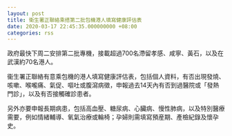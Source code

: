 ```yaml
---
layout: post
title: 衛生署正聯絡乘搭第二批包機港人填寫健康評估表
date: 2020-03-17 22:45:35.000000000 +08:00
categories: rss
---
```


政府最快下周二安排第二批專機，接載超過700名滯留孝感、咸寧、黃石，以及在武漢約70名港人。

衞生署正聯絡有意乘包機的港人填寫健康評估表，包括個人資料，有否出現發燒、咳嗽、喉嚨痛、氣促、嘔吐或腹瀉病徵，申報過去14天內有否到過醫院或「發熱門診」，以及有否接觸確診患者。

另外亦要申報長期病患，包括高血壓、糖尿病、心臟病、慢性肺病，以及特別醫療需要，例如情緒輔導、氧氣治療或輪椅；孕婦則需填寫預産期、產檢紀錄及懷孕史。
